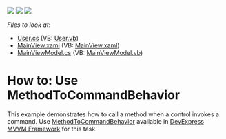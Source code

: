 <!-- default badges list -->
![](https://img.shields.io/endpoint?url=https://codecentral.devexpress.com/api/v1/VersionRange/128658301/22.2.2%2B)
[![](https://img.shields.io/badge/Open_in_DevExpress_Support_Center-FF7200?style=flat-square&logo=DevExpress&logoColor=white)](https://supportcenter.devexpress.com/ticket/details/T197053)
[![](https://img.shields.io/badge/📖_How_to_use_DevExpress_Examples-e9f6fc?style=flat-square)](https://docs.devexpress.com/GeneralInformation/403183)
<!-- default badges end -->
<!-- default file list -->
*Files to look at*:

* [User.cs](./CS/MethodToCommandExample/Common/User.cs) (VB: [User.vb](./VB/MethodToCommandExample/Common/User.vb))
* [MainView.xaml](./CS/MethodToCommandExample/View/MainView.xaml) (VB: [MainView.xaml](./VB/MethodToCommandExample/View/MainView.xaml))
* [MainViewModel.cs](./CS/MethodToCommandExample/ViewModel/MainViewModel.cs) (VB: [MainViewModel.vb](./VB/MethodToCommandExample/ViewModel/MainViewModel.vb))
<!-- default file list end -->
# How to: Use MethodToCommandBehavior


This example demonstrates how to call a method when a control invokes a command. Use [MethodToCommandBehavior](https://docs.devexpress.com/WPF/DevExpress.Mvvm.UI.MethodToCommandBehavior) available in [DevExpress MVVM Framework](https://www.devexpress.com/products/net/controls/wpf/mvvm-wpf.xml) for this task.

<br/>


